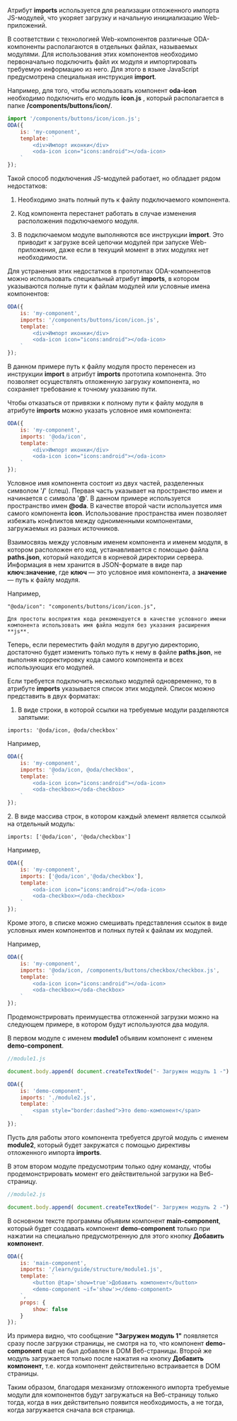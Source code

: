 ﻿Атрибут **imports** используется для реализации отложенного импорта JS-модулей, что укоряет загрузку и начальную инициализацию Web-приложений.

В соответствии с технологией Web-компонентов различные ODA-компоненты располагаются в отдельных файлах, называемых модулями. Для использования этих компонентов необходимо первоначально подключить файл их модуля и импортировать требуемую информацию из него. Для этого в языке JavaScript предусмотрена специальная инструкция **import**.

Например, для того, чтобы использовать компонент **oda-icon** необходимо подключить его модуль **icon.js** , который располагается в папке **/components/buttons/icon/**.

```javascript run_line_edit_loadoda_[my-component.js]
import '/components/buttons/icon/icon.js';
ODA({
    is: 'my-component',
    template: `
        <div>Импорт иконки</div>
        <oda-icon icon="icons:android"></oda-icon>
    `
});
```

Такой способ подключения JS-модулей работает, но обладает рядом недостатков:

1. Необходимо знать полный путь к файлу подключаемого компонента.

1. Код компонента перестанет работать в случае изменения расположения подключаемого модуля.

1. В подключаемом модуле выполняются все инструкции **import**. Это приводит к загрузке всей цепочки модулей при запуске Web-приложения, даже если в текущий момент в этих модулях нет необходимости.

Для устранения этих недостатков в прототипах ODA-компонентов можно использовать специальный атрибут **imports**, в котором указываются полные пути к файлам модулей или условные имена компонентов:

```javascript run_line_edit_loadoda_[my-component.js]
ODA({
    is: 'my-component',
    imports: '/components/buttons/icon/icon.js',
    template: `
        <div>Импорт иконки</div>
        <oda-icon icon="icons:android"></oda-icon>
    `
});
```

В данном примере путь к файлу модуля просто перенесен из инструкции **import** в атрибут **imports** прототипа компонента. Это позволяет осуществлять отложенную загрузку компонента, но сохраняет требование к точному указанию пути.

Чтобы отказаться от привязки к полному пути к файлу модуля в атрибуте **imports** можно указать условное имя компонента:

```javascript run_line_edit_loadoda_[my-component.js]
ODA({
    is: 'my-component',
    imports: '@oda/icon',
    template: `
        <div>Импорт иконки</div>
        <oda-icon icon="icons:android"></oda-icon>
    `
});
```

Условное имя компонента состоит из двух частей, разделенных символом '**/**' (слеш). Первая часть указывает на пространство имен и начинается с символа '**@**'. В данном примере используется пространство имен **@oda**. В качестве второй части используется имя самого компонента **icon**. Использование пространства имен позволяет избежать конфликтов между одноименными компонентами, загружаемых из разных источников.

Взаимосвязь между условным именем компонента и именем модуля, в котором расположен его код, устанавливается с помощью файла **paths.json**, который находится в корневой директории сервера. Информация в нем хранится в JSON-формате в виде пар **ключ:значение**, где **ключ** — это условное имя компонента, а **значение** — путь к файлу модуля.

Например,

```info_md
"@oda/icon": "components/buttons/icon/icon.js",
```

```info_md
Для простоты восприятия кода рекомендуется в качестве условного имени компонента использовать имя файла модуля без указания расширения **js**.
```

Теперь, если переместить файл модуля в другую директорию, достаточно будет изменить только путь к нему в файле **paths.json**, не выполняя корректировку кода самого компонента и всех использующих его модулей.

Если требуется подключить несколько модулей одновременно, то в атрибуте **imports** указывается список этих модулей. Список можно представить в двух форматах:

1. В виде строки, в которой ссылки на требуемые модули разделяются запятыми:

```info_md
imports: '@oda/icon, @oda/checkbox'
```

Например,

```javascript _run_line_edit_[my-component.js]
ODA({
    is: 'my-component',
    imports: '@oda/icon, @oda/checkbox',
    template: `
        <oda-icon icon="icons:android"></oda-icon>
        <oda-checkbox></oda-checkbox>
    `
});
```

<span>2.<span> В виде массива строк, в котором каждый элемент является ссылкой на отдельный модуль:

```info_md
imports: ['@oda/icon', '@oda/checkbox']
```

Например,

```javascript _run_line_edit_[my-component.js]
ODA({
    is: 'my-component',
    imports: ['@oda/icon','@oda/checkbox'],
    template: `
        <oda-icon icon="icons:android"></oda-icon>
        <oda-checkbox></oda-checkbox>
    `
});
```

Кроме этого, в списке можно смешивать представления ссылок в виде условных имен компонентов и полных путей к файлам их модулей.

Например,

```javascript _run_line_edit_[my-component.js]_h=60
ODA({
    is: 'my-component',
    imports: '@oda/icon, /components/buttons/checkbox/checkbox.js',
    template: `
        <oda-icon icon="icons:android"></oda-icon>
        <oda-checkbox></oda-checkbox>
    `
});
```

Продемонстрировать преимущества отложенной загрузки можно на следующем примере, в котором будут используются два модуля.

В первом модуле с именем **module1** объявим компонент с именем **demo-component**.

```javascript
//module1.js

document.body.append( document.createTextNode("- Загружен модуль 1 -") );

ODA({
    is: 'demo-component',
    imports: './module2.js',
    template: `
        <span style="border:dashed">Это demo-компонент</span>
    `
});
```

Пусть для работы этого компонента требуется другой модуль с именем **module2**, который будет закружатся с помощью директивы отложенного импорта **imports**.

В этом втором модуле предусмотрим только одну команду, чтобы продемонстрировать момент его действительной загрузки на Веб-страницу.

```javascript
//module2.js

document.body.append( document.createTextNode("- Загружен модуль 2 -") );
```

В основном тексте программы объявим компонент **main-component**, который будет создавать компонент **demo-component** только при нажатии на специально предусмотренную для этого кнопку **Добавить компонент**.

```javascript _run_line_edit_[main-component.js]_h=60_
ODA({
    is: 'main-component',
    imports: '/learn/guide/structure/module1.js',
    template: `
        <button @tap='show=true'>Добавить компонент</button>
        <demo-component ~if='show'></demo-component>
    `,
    props: {
        show: false
    }
});
```

Из примера видно, что сообщение **"Загружен модуль 1"** появляется сразу после загрузки страницы, не смотря на то, что компонент **demo-component** еще не был добавлен в DOM Веб-страницы. Второй же модуль загружается только после нажатия на кнопку **Добавить компонент**, т.е. когда компонент действительно встраивается в DOM страницы.

Таким образом, благодаря механизму отложенного импорта требуемые модули для компонентов будут загружаться на Веб-страницу только тогда, когда в них действительно появится необходимость, а не тогда, когда загружается сначала вся страница.
